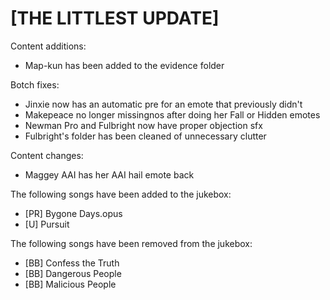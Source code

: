# [THE LITTLEST UPDATE]

Content additions:
   * Map-kun has been added to the evidence folder

Botch fixes:
   * Jinxie now has an automatic pre for an emote that previously didn't
   * Makepeace no longer missingnos after doing her Fall or Hidden emotes
   * Newman Pro and Fulbright now have proper objection sfx
   * Fulbright's folder has been cleaned of unnecessary clutter

Content changes:
   * Maggey AAI has her AAI hail emote back

The following songs have been added to the jukebox:
   * [PR] Bygone Days.opus
   * [U] Pursuit

The following songs have been removed from the jukebox:
   * [BB] Confess the Truth
   * [BB] Dangerous People
   * [BB] Malicious People
